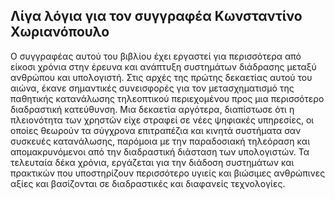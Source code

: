 ## Λίγα λόγια για τον συγγραφέα Κωνσταντίνο Χωριανόπουλο

Ο συγγραφέας αυτού του βιβλίου έχει εργαστεί για περισσότερα από είκοσι χρόνια στην έρευνα και ανάπτυξη συστημάτων διάδρασης μεταξύ ανθρώπου και υπολογιστή. Στις αρχές της πρώτης δεκαετίας αυτού του αιώνα, έκανε σημαντικές συνεισφορές για τον μετασχηματισμό της παθητικής κατανάλωσης τηλεοπτικού περιεχομένου προς μια περισσότερο διαδραστική κατεύθυνση. Μια δεκαετία αργότερα, διαπίστωσε ότι η πλειονότητα των χρηστών είχε στραφεί σε νέες ψηφιακές υπηρεσίες, οι οποίες θεωρούν τα σύγχρονα επιτραπέζια και κινητά συστήματα σαν συσκευές κατανάλωσης, παρόμοια με την παραδοσιακή τηλεόραση και απομακρυνόμενοι από την διαδραστική διάσταση των υπολογιστών. Τα τελευταία δέκα χρόνια, εργάζεται για την διάδοση συστημάτων και πρακτικών που υποστηρίζουν περισσότερο υγιείς και βιώσιμες ανθρώπινες αξίες και βασίζονται σε διαδραστικές και διαφανείς τεχνολογίες.

